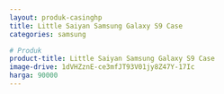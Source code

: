 ```yaml
---
layout: produk-casinghp
title: Little Saiyan Samsung Galaxy S9 Case
categories: samsung

# Produk
product-title: Little Saiyan Samsung Galaxy S9 Case
image-drive: 1dVHZznE-ce3mfJT93V01jy8Z47Y-17Ic
harga: 90000
---
```

